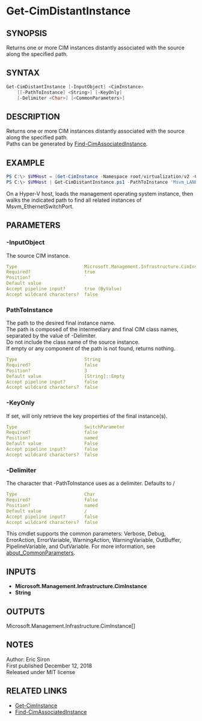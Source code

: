 # Get-CimDistantInstance

## SYNOPSIS

Returns one or more CIM instances distantly associated with the source along the specified path.

## SYNTAX

```PowerShell
Get-CimDistantInstance [-InputObject] <CimInstance>  
    [[-PathToInstance] <String>] [-KeyOnly]  
    [-Delimiter <Char>] [<CommonParameters>]
```

## DESCRIPTION

Returns one or more CIM instances distantly associated with the source along the specified path.  
Paths can be generated by [Find-CimAssociatedInstance](https://github.com/ejsiron/Poshery/blob/master/Docs/Find-CimAssociatedInstance.md).

## EXAMPLE

```PowerShell
PS C:\> $VMHost = (Get-CimInstance -Namespace root/virtualization/v2 -ClassName Msvm_ComputerSystem)[0]
PS C:\> $VMHost | Get-CimDistantInstance.ps1 -PathToInstance 'Msvm_LANEndpoint/Msvm_LANEndpoint/Msvm_EthernetSwitchPort'
```

On a Hyper-V host, loads the management operating system instance, then walks the indicated path to find all related instances of Msvm_EthernetSwitchPort.

## PARAMETERS

### -InputObject

The source CIM instance.

```yaml
Type                         Microsoft.Management.Infrastructure.CimInstance
Required?                    true
Position?                    `
Default value
Accept pipeline input?       true (ByValue)
Accept wildcard characters?  false
```

### PathToInstance

The path to the desired final instance name.  
The path is composed of the intermediary and final CIM class names, separated by the value of -Delimiter.  
Do not include the class name of the source instance.  
If empty or any component of the path is not found, returns nothing.

```yaml
Type                         String
Required?                    false
Position?                    3
Default value                [String]::Empty
Accept pipeline input?       false
Accept wildcard characters?  false
```

### -KeyOnly

If set, will only retrieve the key properties of the final instance(s).

```yaml
Type                         SwitchParameter
Required?                    false
Position?                    named
Default value                False
Accept pipeline input?       false
Accept wildcard characters?  false
```

### -Delimiter

The character that -PathToInstance uses as a delimiter. Defaults to /

```yaml
Type                         Char
Required?                    false
Position?                    named
Default value                /
Accept pipeline input?       false
Accept wildcard characters?  false
```

This cmdlet supports the common parameters: Verbose, Debug,
ErrorAction, ErrorVariable, WarningAction, WarningVariable,
OutBuffer, PipelineVariable, and OutVariable. For more information, see
[about_CommonParameters](http://go.microsoft.com/fwlink/?LinkID=113216).

## INPUTS

- **Microsoft.Management.Infrastructure.CimInstance**
- **String**

## OUTPUTS

Microsoft.Management.Infrastructure.CimInstance[]

## NOTES

Author: Eric Siron  
First published December 12, 2018  
Released under MIT license

## RELATED LINKS
- [Get-CimInstance](https://docs.microsoft.com/en-us/powershell/module/cimcmdlets/get-ciminstance)
- [Find-CimAssociatedInstance](https://github.com/ejsiron/Poshery/blob/master/docs/Find-CimAssociatedInstance.md)
